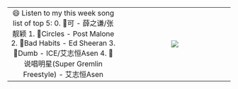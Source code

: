 <table>
  <tbody>
    <tr>
      <td width="50%" align="center">
        😄 Listen to my this week song list of top 5:
        0. 🌈可 - 薛之谦/张靓颖
1. 🌈Circles - Post Malone
2. 🌈Bad Habits - Ed Sheeran
3. 🌈Dumb - ICE/艾志恒Asen
4. 🌈说唱明星(Super Gremlin Freestyle) - 艾志恒Asen
      </td>
      <td width="50%" align="center">
        <img src="https://github-readme-stats.vercel.app/api?username=zonemeen" />
      </td>
    </tr>
  </tbody>
</table>
